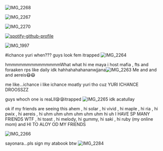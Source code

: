 ![IMG_2268](https://github.com/user-attachments/assets/8a604604-3904-4aca-a25d-554261716188)

![IMG_2267](https://github.com/user-attachments/assets/667a6814-4dd5-4396-9030-1a351d4b2045)




![IMG_2270](https://github.com/user-attachments/assets/7dc912dd-b0d5-4af2-a919-cfa1f80b8d9a)









[![spotify-github-profile](https://spotify-github-profile.kittinanx.com/api/view?uid=31r2y3pavri7wn4c2nekhbpiangy&cover_image=true&theme=novatorem&show_offline=false&background_color=fdffff&interchange=false&bar_color=baf3ff&bar_color_cover=false)](https://github.com/kittinan/spotify-github-profile)




![IMG_1997](https://github.com/user-attachments/assets/71eb3d13-294e-41a4-85b6-7521c933b88e)



 

#ichance yuri when???
guys look fem itrapped
![IMG_2264](https://github.com/user-attachments/assets/395a0cf7-0a3b-429f-a850-1712ed8db457)

hmmmmmmmmmmmmmmWhat what hi me maya i host mafia , fts and foraaken rps like daily idk hahhahahahananwjjana![IMG_2263](https://github.com/user-attachments/assets/80bc5235-5fcf-4951-b71c-36b6d67a279b)
Me and and and aereis😷😷

me like...ichance i like ichance moatly yuri tho cuz YURI ICHANCE DROOSSZZ

guys whoch one is reaLll😪😪itrapped
![IMG_2265](https://github.com/user-attachments/assets/3ef92286-3027-4861-8f9d-8860ca01b9dd)
idk acatullay

ok if my friends are seeing this ahem , hi solar , hi vivid , hi maple , hi ria , hi pwix , hi aereis , hi uhm uhm uhm uhm uhm uhm hi uh I HAVE SP MANY FRIENDS WTF , hi toast , hi melody, hi gummy, hi saki , hi ruby (my online mom) and HI TO ALOY OD MY FRIENDS

![IMG_2266](https://github.com/user-attachments/assets/cfe69e84-c28d-4261-9919-0584224bfb8c)

sayonara...pls sign my atabook btw
![IMG_2284](https://github.com/user-attachments/assets/dfd7b958-ad20-44cb-a042-dfee7186f06a)



